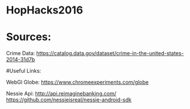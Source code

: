 # HopHacks2016
# Sources:

Crime Data:
https://catalog.data.gov/dataset/crime-in-the-united-states-2014-31d7b


#Useful Links:

WebGl Globe:
https://www.chromeexperiments.com/globe

Nessie Api:
http://api.reimaginebanking.com/
https://github.com/nessieisreal/nessie-android-sdk






